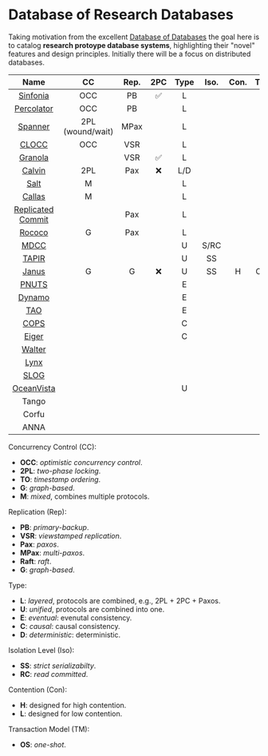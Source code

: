 # Database of Research Databases

Taking motivation from the excellent [Database of Databases](https://dbdb.io/) the goal here is to catalog **research protoype database systems**, highlighting their "novel" features and design principles.
Initially there will be a focus on distributed databases.

| Name | CC | Rep. | 2PC | Type | Iso. | Con. | TM |
| :---:| :-:| :--: | :-: | :--: | :--: | :--: |:--:|
| [Sinfonia](https://github.com/jackwaudby/dbordb/blob/main/summaries/sinfonia.md)            | OCC             | PB   |:white_check_mark:| L ||||
| [Percolator](https://github.com/jackwaudby/dbordb/blob/main/summaries/percolator.md)        | OCC             | PB   || L  ||||       
| [Spanner](https://github.com/jackwaudby/dbordb/blob/main/summaries/spanner.md)              | 2PL (wound/wait)| MPax || L  ||||       
| [CLOCC](https://github.com/jackwaudby/dbordb/blob/main/summaries/clocc.md)                  | OCC             | VSR  || L  ||||      
| [Granola](https://github.com/jackwaudby/dbordb/blob/main/summaries/granola.md)              |                 | VSR  |:white_check_mark:| L |||| 
| [Calvin](https://github.com/jackwaudby/dbordb/blob/main/summaries/calvin.md)                | 2PL             | Pax  |:x:| L/D ||||     
| [Salt](https://github.com/jackwaudby/dbordb/blob/main/summaries/salt.md)                    | M               |      || L ||||
| [Callas](https://github.com/jackwaudby/dbordb/blob/main/summaries/callas.md)                | M               |      || L ||||       
| [Replicated Commit](https://github.com/jackwaudby/dbordb/blob/main/summaries/rep_commit.md) |                 | Pax  || L ||||
| [Rococo](https://github.com/jackwaudby/dbordb/blob/main/summaries/rococo.md)                | G               | Pax  || L ||||
| [MDCC](https://github.com/jackwaudby/dbordb/blob/main/summaries/mdcc.md)                    |                 ||| U |S/RC|||
| [TAPIR](https://github.com/jackwaudby/dbordb/blob/main/summaries/tapir.md)                  |                 ||| U | SS |||
| [Janus](https://github.com/jackwaudby/dbordb/blob/main/summaries/janus.md)                  | G               | G |:x:| U | SS |H|OS|
| [PNUTS](https://github.com/jackwaudby/dbordb/blob/main/summaries/pnuts.md)                  |                 ||| E ||||
| [Dynamo](https://github.com/jackwaudby/dbordb/blob/main/summaries/dynamo.md)                |                 ||| E ||||
| [TAO](https://github.com/jackwaudby/dbordb/blob/main/summaries/tao.md)                      |                 ||| E ||||
| [COPS](https://github.com/jackwaudby/dbordb/blob/main/summaries/cops.md)                    |                 ||| C ||||
| [Eiger](https://github.com/jackwaudby/dbordb/blob/main/summaries/eiger.md)                  |                 ||| C ||||
| [Walter](https://github.com/jackwaudby/dbordb/blob/main/summaries/walter.md)                |                 |||||||
| [Lynx](https://github.com/jackwaudby/dbordb/blob/main/summaries/lynx.md)                    |                 |||||||
| [SLOG](https://github.com/jackwaudby/dbordb/blob/main/summaries/slog.md)                    |                 |||||||
| [OceanVista](https://github.com/jackwaudby/dbordb/blob/main/summaries/oceanvista.md)        |                 ||| U ||||
| Tango ||||||||
| Corfu ||||||||                                                                                      
| ANNA  ||||||||

Concurrency Control (CC):
+ **OCC**: *optimistic concurrency control*.
+ **2PL**: *two-phase locking*.
+ **TO**: *timestamp ordering*.
+ **G**: *graph-based*.
+ **M**: *mixed*, combines multiple protocols.

Replication (Rep):
+ **PB**: *primary-backup*.
+ **VSR**: *viewstamped replication*.
+ **Pax**: *paxos*.
+ **MPax**: *multi-paxos*.
+ **Raft**: *raft*.
+ **G**: *graph-based*.

Type:
+ **L**: *layered*, protocols are combined, e.g., 2PL + 2PC + Paxos.
+ **U**: *unified*, protocols are combined into one.
+ **E**: *eventual*: evenutal consistency.
+ **C**: *causal*: causal consistency.
+ **D**: *deterministic*: deterministic.

Isolation Level (Iso): 
+ **SS**: *strict serializabilty*.
+ **RC**: *read committed*.

Contention (Con): 
+ **H**: designed for high contention.
+ **L**: designed for low contention.

Transaction Model (TM):
+ **OS**: *one-shot*.
